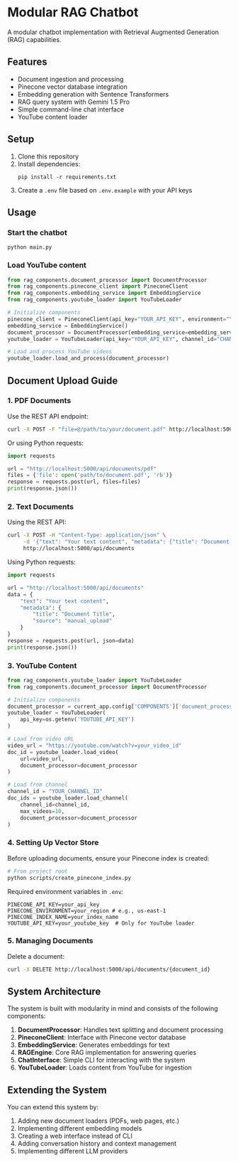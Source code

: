 # Modular RAG Chatbot

A modular chatbot implementation with Retrieval Augmented Generation (RAG) capabilities.

## Features

- Document ingestion and processing
- Pinecone vector database integration
- Embedding generation with Sentence Transformers
- RAG query system with Gemini 1.5 Pro
- Simple command-line chat interface
- YouTube content loader

## Setup
1. Clone this repository
2. Install dependencies:
   ```
   pip install -r requirements.txt
   ```
3. Create a `.env` file based on `.env.example` with your API keys

## Usage

### Start the chatbot
```
python main.py
```

### Load YouTube content
```python
from rag_components.document_processor import DocumentProcessor
from rag_components.pinecone_client import PineconeClient
from rag_components.embedding_service import EmbeddingService
from rag_components.youtube_loader import YouTubeLoader

# Initialize components
pinecone_client = PineconeClient(api_key="YOUR_API_KEY", environment="YOUR_ENV", index_name="YOUR_INDEX")
embedding_service = EmbeddingService()
document_processor = DocumentProcessor(embedding_service=embedding_service, vector_store=pinecone_client)
youtube_loader = YouTubeLoader(api_key="YOUR_API_KEY", channel_id="CHANNEL_ID", max_videos=20)

# Load and process YouTube videos
youtube_loader.load_and_process(document_processor)
```

## Document Upload Guide

### 1. PDF Documents

Use the REST API endpoint:
```bash
curl -X POST -F "file=@/path/to/your/document.pdf" http://localhost:5000/api/documents/pdf
```

Or using Python requests:
```python
import requests

url = "http://localhost:5000/api/documents/pdf"
files = {'file': open('path/to/document.pdf', 'rb')}
response = requests.post(url, files=files)
print(response.json())
```

### 2. Text Documents

Using the REST API:
```bash
curl -X POST -H "Content-Type: application/json" \
     -d '{"text": "Your text content", "metadata": {"title": "Document Title"}}' \
     http://localhost:5000/api/documents
```

Using Python requests:
```python
import requests

url = "http://localhost:5000/api/documents"
data = {
    "text": "Your text content",
    "metadata": {
        "title": "Document Title",
        "source": "manual_upload"
    }
}
response = requests.post(url, json=data)
print(response.json())
```

### 3. YouTube Content

```python
from rag_components.youtube_loader import YouTubeLoader
from rag_components.document_processor import DocumentProcessor

# Initialize components
document_processor = current_app.config['COMPONENTS']['document_processor']
youtube_loader = YouTubeLoader(
    api_key=os.getenv('YOUTUBE_API_KEY')
)

# Load from video URL
video_url = "https://youtube.com/watch?v=your_video_id"
doc_id = youtube_loader.load_video(
    url=video_url,
    document_processor=document_processor
)

# Load from channel
channel_id = "YOUR_CHANNEL_ID"
doc_ids = youtube_loader.load_channel(
    channel_id=channel_id,
    max_videos=10,
    document_processor=document_processor
)
```

### 4. Setting Up Vector Store

Before uploading documents, ensure your Pinecone index is created:

```bash
# From project root
python scripts/create_pinecone_index.py
```

Required environment variables in `.env`:
```plaintext
PINECONE_API_KEY=your_api_key
PINECONE_ENVIRONMENT=your_region # e.g., us-east-1
PINECONE_INDEX_NAME=your_index_name
YOUTUBE_API_KEY=your_youtube_key  # Only for YouTube loader
```

### 5. Managing Documents

Delete a document:
```bash
curl -X DELETE http://localhost:5000/api/documents/{document_id}
```

## System Architecture

The system is built with modularity in mind and consists of the following components:

1. **DocumentProcessor**: Handles text splitting and document processing
2. **PineconeClient**: Interface with Pinecone vector database
3. **EmbeddingService**: Generates embeddings for text
4. **RAGEngine**: Core RAG implementation for answering queries
5. **ChatInterface**: Simple CLI for interacting with the system
6. **YouTubeLoader**: Loads content from YouTube for ingestion

## Extending the System

You can extend this system by:

1. Adding new document loaders (PDFs, web pages, etc.)
2. Implementing different embedding models
3. Creating a web interface instead of CLI
4. Adding conversation history and context management
5. Implementing different LLM providers